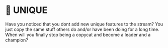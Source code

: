 # 🦄 UNIQUE

Have you noticed that you dont add new unique features to the stream? You just copy the same stuff others do and/or have been doing for a long time. When will you finally stop being a copycat and become a leader and a champion?
